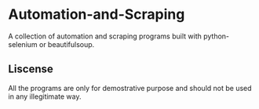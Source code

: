 # Automation-and-Scraping
A collection of automation and scraping programs built with python-selenium or beautifulsoup.

## Liscense
All the programs are only for demostrative purpose and should not be used in any illegitimate way.
